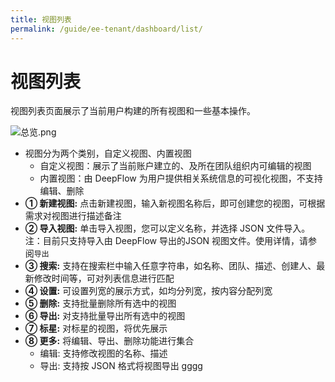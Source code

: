 ```yaml
---
title: 视图列表
permalink: /guide/ee-tenant/dashboard/list/
---
```


# 视图列表

视图列表页面展示了当前用户构建的所有视图和一些基本操作。

![总览.png](https://yunshan-guangzhou.oss-cn-beijing.aliyuncs.com/pub/pic/20240514664305b709a65.png)

- 视图分为两个类别，自定义视图、内置视图
  - 自定义视图：展示了当前账户建立的、及所在团队组织内可编辑的视图
  - 内置视图：由 DeepFlow 为用户提供相关系统信息的可视化视图，不支持编辑、删除
- **① 新建视图:** 点击新建视图，输入新视图名称后，即可创建您的视图，可根据需求对视图进行描述备注
- **② 导入视图:** 单击导入视图，您可以定义名称，并选择 JSON 文件导入。注：目前只支持导入由 DeepFlow 导出的JSON 视图文件。使用详情，请参阅`导出`
- **③ 搜索:** 支持在搜索栏中输入任意字符串，如名称、团队、描述、创建人、最新修改时间等，可对列表信息进行匹配
- **④ 设置:** 可设置列宽的展示方式，如均分列宽，按内容分配列宽
- **⑤ 删除:** 支持批量删除所有选中的视图
- **⑥ 导出:** 对支持批量导出所有选中的视图
- **⑦ 标星:** 对标星的视图，将优先展示
- **⑧ 更多:** 将编辑、导出、删除功能进行集合
    - 编辑: 支持修改视图的名称、描述 
    - 导出: 支持按 JSON 格式将视图导出 gggg
